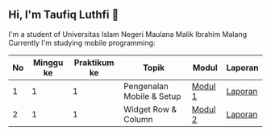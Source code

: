 ## Hi, I'm Taufiq Luthfi 👋
I'm a student of Universitas Islam Negeri Maulana Malik Ibrahim Malang
Currently I'm studying mobile programming:

| No | Minggu ke | Praktikum ke | Topik                     | Modul | Laporan |
|----|-----------|--------------|---------------------------|-------|---------|
| 1  | 1         | 1            | Pengenalan Mobile & Setup | [Modul 1](https://github.com/topiqq/Modul-1---Mobile) | [Laporan]([https://github.com/topiqq/Modul-1---Mobile/blob/main/README.md](https://drive.google.com/file/d/1PTSjWNlI4pbni6gdhY5-aJT6wTUin6tJ/view?usp=drive_link)) |
| 2  | 1         | 1            | Widget Row & Column       | [Modul 2](https://github.com/topiqq/Modul-2---Mobile) | [Laporan](https://drive.google.com/file/d/1VFUg-YLzER8VoFkgWMyh6F5Uj1rfPFoZ/view?usp=sharing) |
